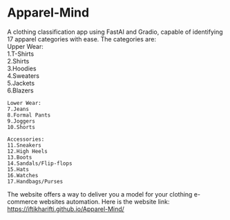 # Apparel-Mind
 A clothing classification app using FastAI and Gradio, capable of identifying 17 apparel categories with ease.
 The categories are:     
    Upper Wear:  
    1.T-Shirts  
    2.Shirts  
    3.Hoodies    
    4.Sweaters      
    5.Jackets       
    6.Blazers          

    Lower Wear:            
    7.Jeans    
    8.Formal Pants              
    9.Joggers               
    10.Shorts     

    Accessories:          
    11.Sneakers        
    12.High Heels          
    13.Boots         
    14.Sandals/Flip-flops        
    15.Hats        
    16.Watches          
    17.Handbags/Purses  
 The website offers a way to deliver you a model for your clothing e-commerce websites automation.
 Here is the website link:
 https://iftikharifti.github.io/Apparel-Mind/         